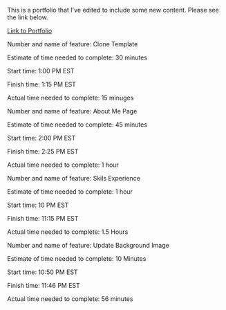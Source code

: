 

This is a portfolio that I've edited to include some new content. Please see the link below.


[Link to Portfolio](https://30197d-portfolio.netlify.app/) 

Number and name of feature:  Clone Template

Estimate of time needed to complete: 30 minutes

Start time: 1:00 PM EST

Finish time: 1:15 PM EST

Actual time needed to complete: 15 minuges

Number and name of feature: About Me Page

Estimate of time needed to complete: 45 minutes

Start time: 2:00 PM EST

Finish time: 2:25 PM EST

Actual time needed to complete: 1 hour 


Number and name of feature: Skils Experience

Estimate of time needed to complete: 1 hour

Start time: 10 PM EST

Finish time: 11:15 PM EST

Actual time needed to complete: 1.5 Hours


Number and name of feature:  Update Background Image

Estimate of time needed to complete: 10 Minutes

Start time: 10:50 PM EST
 
Finish time: 11:46 PM EST

Actual time needed to complete: 56 minutes